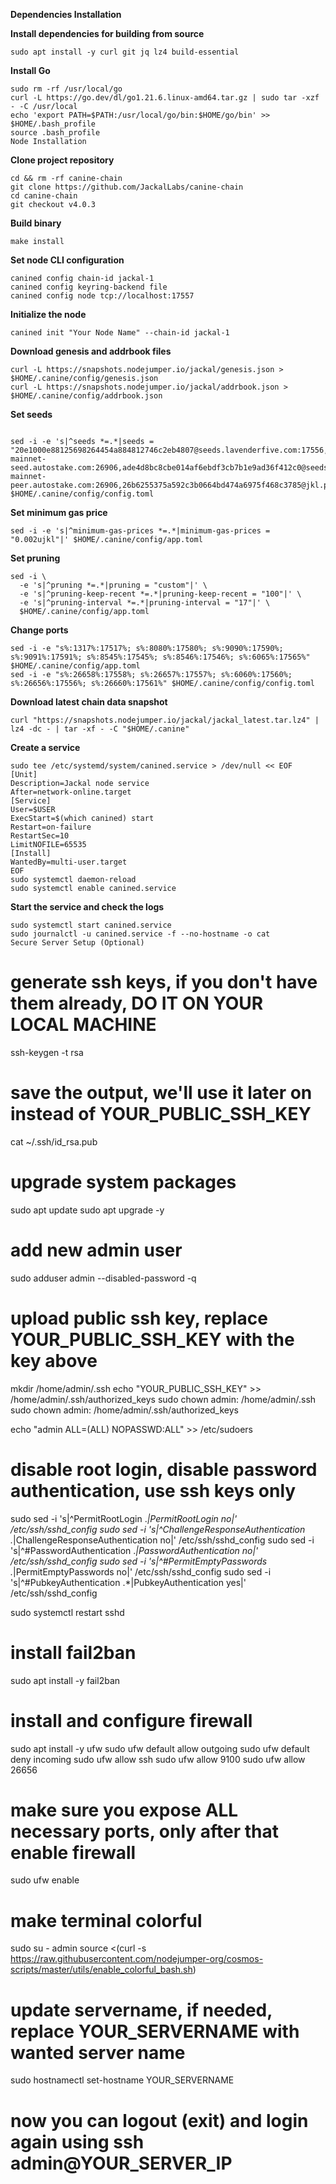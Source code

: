 **Dependencies Installation**

**Install dependencies for building from source**

```sudo apt update
sudo apt install -y curl git jq lz4 build-essential
```

**Install Go**
```
sudo rm -rf /usr/local/go
curl -L https://go.dev/dl/go1.21.6.linux-amd64.tar.gz | sudo tar -xzf - -C /usr/local
echo 'export PATH=$PATH:/usr/local/go/bin:$HOME/go/bin' >> $HOME/.bash_profile
source .bash_profile
Node Installation
```

**Clone project repository**
```
cd && rm -rf canine-chain
git clone https://github.com/JackalLabs/canine-chain
cd canine-chain
git checkout v4.0.3
```

**Build binary**
```
make install
```

**Set node CLI configuration**
```
canined config chain-id jackal-1
canined config keyring-backend file
canined config node tcp://localhost:17557
```

**Initialize the node**
```
canined init "Your Node Name" --chain-id jackal-1
```

**Download genesis and addrbook files**
```
curl -L https://snapshots.nodejumper.io/jackal/genesis.json > $HOME/.canine/config/genesis.json
curl -L https://snapshots.nodejumper.io/jackal/addrbook.json > $HOME/.canine/config/addrbook.json
```

**Set seeds**
```

sed -i -e 's|^seeds *=.*|seeds = "20e1000e88125698264454a884812746c2eb4807@seeds.lavenderfive.com:17556,ebc272824924ea1a27ea3183dd0b9ba713494f83@jackal-mainnet-seed.autostake.com:26906,ade4d8bc8cbe014af6ebdf3cb7b1e9ad36f412c0@seeds.polkachu.com:17556,400f3d9e30b69e78a7fb891f60d76fa3c73f0ecc@jackal.rpc.kjnodes.com:13759,c28827cb96c14c905b127b92065a3fb4cd77d7f6@seeds.whispernode.com:17556,8542cd7e6bf9d260fef543bc49e59be5a3fa9074@seed.publicnode.com:26656,0ab9ec918cd36a28be1fcf538f7f76ede2b81659@89.58.38.59:26656,ebc272824924ea1a27ea3183dd0b9ba713494f83@jackal-mainnet-peer.autostake.com:26906,26b6255375a592c3b0664bd474a6975f468c3785@jkl.peer.stavr.tech:11126,713d202326eedaed41d467b26051aba62727febd@5.9.69.241:26656"|' $HOME/.canine/config/config.toml
```

**Set minimum gas price**
```
sed -i -e 's|^minimum-gas-prices *=.*|minimum-gas-prices = "0.002ujkl"|' $HOME/.canine/config/app.toml
```

**Set pruning**
```
sed -i \
  -e 's|^pruning *=.*|pruning = "custom"|' \
  -e 's|^pruning-keep-recent *=.*|pruning-keep-recent = "100"|' \
  -e 's|^pruning-interval *=.*|pruning-interval = "17"|' \
  $HOME/.canine/config/app.toml
```

**Change ports**
```
sed -i -e "s%:1317%:17517%; s%:8080%:17580%; s%:9090%:17590%; s%:9091%:17591%; s%:8545%:17545%; s%:8546%:17546%; s%:6065%:17565%" $HOME/.canine/config/app.toml
sed -i -e "s%:26658%:17558%; s%:26657%:17557%; s%:6060%:17560%; s%:26656%:17556%; s%:26660%:17561%" $HOME/.canine/config/config.toml
```

**Download latest chain data snapshot**
```
curl "https://snapshots.nodejumper.io/jackal/jackal_latest.tar.lz4" | lz4 -dc - | tar -xf - -C "$HOME/.canine"
```

**Create a service**
```
sudo tee /etc/systemd/system/canined.service > /dev/null << EOF
[Unit]
Description=Jackal node service
After=network-online.target
[Service]
User=$USER
ExecStart=$(which canined) start
Restart=on-failure
RestartSec=10
LimitNOFILE=65535
[Install]
WantedBy=multi-user.target
EOF
sudo systemctl daemon-reload
sudo systemctl enable canined.service
```

**Start the service and check the logs**
```
sudo systemctl start canined.service
sudo journalctl -u canined.service -f --no-hostname -o cat
Secure Server Setup (Optional)
```

# generate ssh keys, if you don't have them already, DO IT ON YOUR LOCAL MACHINE
ssh-keygen -t rsa

# save the output, we'll use it later on instead of YOUR_PUBLIC_SSH_KEY
cat ~/.ssh/id_rsa.pub
# upgrade system packages
sudo apt update
sudo apt upgrade -y

# add new admin user
sudo adduser admin --disabled-password -q

# upload public ssh key, replace YOUR_PUBLIC_SSH_KEY with the key above
mkdir /home/admin/.ssh
echo "YOUR_PUBLIC_SSH_KEY" >> /home/admin/.ssh/authorized_keys
sudo chown admin: /home/admin/.ssh
sudo chown admin: /home/admin/.ssh/authorized_keys

echo "admin ALL=(ALL) NOPASSWD:ALL" >> /etc/sudoers

# disable root login, disable password authentication, use ssh keys only
sudo sed -i 's|^PermitRootLogin .*|PermitRootLogin no|' /etc/ssh/sshd_config
sudo sed -i 's|^ChallengeResponseAuthentication .*|ChallengeResponseAuthentication no|' /etc/ssh/sshd_config
sudo sed -i 's|^#PasswordAuthentication .*|PasswordAuthentication no|' /etc/ssh/sshd_config
sudo sed -i 's|^#PermitEmptyPasswords .*|PermitEmptyPasswords no|' /etc/ssh/sshd_config
sudo sed -i 's|^#PubkeyAuthentication .*|PubkeyAuthentication yes|' /etc/ssh/sshd_config

sudo systemctl restart sshd

# install fail2ban
sudo apt install -y fail2ban

# install and configure firewall
sudo apt install -y ufw
sudo ufw default allow outgoing
sudo ufw default deny incoming
sudo ufw allow ssh
sudo ufw allow 9100
sudo ufw allow 26656

# make sure you expose ALL necessary ports, only after that enable firewall
sudo ufw enable

# make terminal colorful
sudo su - admin
source <(curl -s https://raw.githubusercontent.com/nodejumper-org/cosmos-scripts/master/utils/enable_colorful_bash.sh)

# update servername, if needed, replace YOUR_SERVERNAME with wanted server name
sudo hostnamectl set-hostname YOUR_SERVERNAME

# now you can logout (exit) and login again using ssh admin@YOUR_SERVER_IP
